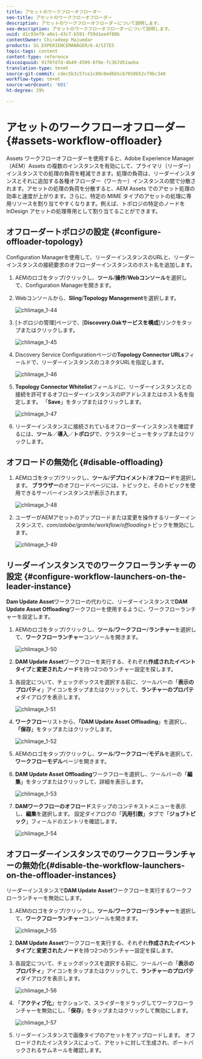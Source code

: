 ```yaml
---
title: アセットのワークフローオフローダー
seo-title: アセットのワークフローオフローダー
description: アセットのワークフローオフローダーについて説明します。
seo-description: アセットのワークフローオフローダーについて説明します。
uuid: d1c93ef9-a0e1-43c7-b591-f59d1ee4f88b
contentOwner: Chiradeep Majumdar
products: SG_EXPERIENCEMANAGER/6.4/SITES
topic-tags: content
content-type: reference
discoiquuid: 91f0fd7d-4b49-4599-8f0e-fc367d51aeba
translation-type: tm+mt
source-git-commit: cdec5b3c57ce1c80c0ed6b5cb7650b52cf9bc340
workflow-type: tm+mt
source-wordcount: '601'
ht-degree: 29%

---
```



# アセットのワークフローオフローダー{#assets-workflow-offloader}

Assets ワークフローオフローダーを使用すると、Adobe Experience Manager（AEM）Assets の複数のインスタンスを有効にして、プライマリ（リーダー）インスタンスでの処理の負荷を軽減できます。処理の負荷は、リーダーインスタンスとそれに追加する各種オフローダー（ワーカー）インスタンスの間で分散されます。アセットの処理の負荷を分散すると、AEM Assets でのアセット処理の効率と速度が上がります。さらに、特定の MIME タイプのアセットの処理に専用リソースを割り当てやすくなります。例えば、トポロジの特定のノードを InDesign アセットの処理専用として割り当てることができます。

## オフローダートポロジの設定  {#configure-offloader-topology}

Configuration Managerを使用して、リーダーインスタンスのURLと、リーダーインスタンスの接続要求のオフローダーインスタンスのホスト名を追加します。

1. AEMのロゴをタップ/クリックし、**ツール**/**操作**/**Webコンソール**&#x200B;を選択して、Configuration Managerを開きます。
1. Webコンソールから、**Sling**/**Topology Management**&#x200B;を選択します。

   ![chlimage_1-44](assets/chlimage_1-44.png)

1. [トポロジの管理]ページで、[**Discovery.Oakサービスを構成**]リンクをタップまたはクリックします。

   ![chlimage_1-45](assets/chlimage_1-45.png)

1. Discovery Service Configurationページの&#x200B;**Topology Connector URLs**&#x200B;フィールドで、リーダーインスタンスのコネクタURLを指定します。

   ![chlimage_1-46](assets/chlimage_1-46.png)

1. **Topology Connector Whitelist**&#x200B;フィールドに、リーダーインスタンスとの接続を許可するオフローダーインスタンスのIPアドレスまたはホスト名を指定します。 「**Save**」をタップまたはクリックします。

   ![chlimage_1-47](assets/chlimage_1-47.png)

1. リーダーインスタンスに接続されているオフローダーインスタンスを確認するには、**ツール**／**導入**／**トポロジ**&#x200B;で、クラスタービューをタップまたはクリックします。

## オフロードの無効化  {#disable-offloading}

1. AEMロゴをタップ/クリックし、**ツール**/**デプロイメント**/**オフロード**&#x200B;を選択します。 **ブラウザー**&#x200B;のオフロードページには、トピックと、そのトピックを使用できるサーバーインスタンスが表示されます。

   ![chlimage_1-48](assets/chlimage_1-48.png)

1. ユーザーがAEMアセットのアップロードまたは変更を操作するリーダーインスタンスで、*com/adobe/granite/workflow/offloading*&#x200B;トピックを無効にします。

   ![chlimage_1-49](assets/chlimage_1-49.png)

## リーダーインスタンスでのワークフローランチャーの設定 {#configure-workflow-launchers-on-the-leader-instance}

**Dam Update Asset**&#x200B;ワークフローの代わりに、リーダーインスタンスで&#x200B;**DAM Update Asset Offloading**&#x200B;ワークフローを使用するように、ワークフローランチャーを設定します。

1. AEMのロゴをタップ/クリックし、**ツール**/**ワークフロー**/**ランチャー**&#x200B;を選択して、**ワークフローランチャー**&#x200B;コンソールを開きます。

   ![chlimage_1-50](assets/chlimage_1-50.png)

1. **DAM Update Asset**&#x200B;ワークフローを実行する、それぞれ&#x200B;**作成されたイベントタイプ**&#x200B;と&#x200B;**変更されたノード**&#x200B;を持つ2つのランチャー設定を探します。
1. 各設定について、チェックボックスを選択する前に、ツールバーの「**表示のプロパティ**」アイコンをタップまたはクリックして、**ランチャーのプロパティ**&#x200B;ダイアログを表示します。

   ![chlimage_1-51](assets/chlimage_1-51.png)

1. **ワークフロー**&#x200B;リストから、**「DAM Update Asset Offloading**」を選択し、**「保存**」をタップまたはクリックします。

   ![chlimage_1-52](assets/chlimage_1-52.png)

1. AEMのロゴをタップ/クリックし、**ツール**/**ワークフロー**/**モデル**&#x200B;を選択して、**ワークフローモデル**&#x200B;ページを開きます。
1. **DAM Update Asset Offloading**&#x200B;ワークフローを選択し、ツールバーの「**編集**」をタップまたはクリックして、詳細を表示します。

   ![chlimage_1-53](assets/chlimage_1-53.png)

1. **DAMワークフローのオフロード**&#x200B;ステップのコンテキストメニューを表示し、**編集**&#x200B;を選択します。 設定ダイアログの「**汎用引数**」タブで「**ジョブトピック**」フィールドのエントリを確認します。

   ![chlimage_1-54](assets/chlimage_1-54.png)

## オフローダーインスタンスでのワークフローランチャーの無効化{#disable-the-workflow-launchers-on-the-offloader-instances}

リーダーインスタンスで&#x200B;**DAM Update Asset**&#x200B;ワークフローを実行するワークフローランチャーを無効にします。

1. AEMのロゴをタップ/クリックし、**ツール**/**ワークフロー**/**ランチャー**&#x200B;を選択して、**ワークフローランチャー**&#x200B;コンソールを開きます。

   ![chlimage_1-55](assets/chlimage_1-55.png)

1. **DAM Update Asset**&#x200B;ワークフローを実行する、それぞれ&#x200B;**作成されたイベントタイプ**&#x200B;と&#x200B;**変更されたノード**&#x200B;を持つ2つのランチャー設定を探します。
1. 各設定について、チェックボックスを選択する前に、ツールバーの「**表示のプロパティ**」アイコンをタップまたはクリックして、**ランチャーのプロパティ**&#x200B;ダイアログを表示します。

   ![chlimage_1-56](assets/chlimage_1-56.png)

1. 「**アクティブ化**」セクションで、スライダーをドラッグしてワークフローランチャーを無効にし、「**保存**」をタップまたはクリックして無効にします。

   ![chlimage_1-57](assets/chlimage_1-57.png)

1. リーダーインスタンスで画像タイプのアセットをアップロードします。 オフロードされたインスタンスによって、アセットに対して生成され、ポートバックされるサムネールを確認します。

